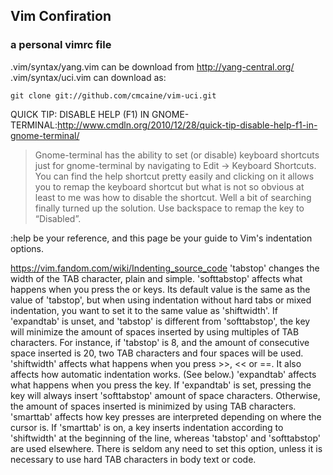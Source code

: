 ## Vim Confiration
### a personal vimrc file
.vim/syntax/yang.vim can be download from http://yang-central.org/
.vim/syntax/uci.vim can download as:

	git clone git://github.com/cmcaine/vim-uci.git

QUICK TIP: DISABLE HELP (F1) IN GNOME-TERMINAL:http://www.cmdln.org/2010/12/28/quick-tip-disable-help-f1-in-gnome-terminal/
>Gnome-terminal has the ability to set (or disable) keyboard shortcuts just for gnome-terminal by navigating to Edit -> Keyboard Shortcuts. You can find the help shortcut pretty easily and clicking on it allows you to remap the keyboard shortcut but what is not so obvious at least to me was how to disable the shortcut. Well a bit of searching finally turned up the solution. Use backspace to remap the key to “Disabled”.

:help be your reference, and this page be your guide to Vim's indentation options.

https://vim.fandom.com/wiki/Indenting_source_code
'tabstop' changes the width of the TAB character, plain and simple.
'softtabstop' affects what happens when you press the <TAB> or <BS> keys. Its default value is the same as the value of 'tabstop', but when using indentation without hard tabs or mixed indentation, you want to set it to the same value as 'shiftwidth'. If 'expandtab' is unset, and 'tabstop' is different from 'softtabstop', the <TAB> key will minimize the amount of spaces inserted by using multiples of TAB characters. For instance, if 'tabstop' is 8, and the amount of consecutive space inserted is 20, two TAB characters and four spaces will be used.
'shiftwidth' affects what happens when you press >>, << or ==. It also affects how automatic indentation works. (See below.)
'expandtab' affects what happens when you press the <TAB> key. If 'expandtab' is set, pressing the <TAB> key will always insert 'softtabstop' amount of space characters. Otherwise, the amount of spaces inserted is minimized by using TAB characters.
'smarttab' affects how <TAB> key presses are interpreted depending on where the cursor is. If 'smarttab' is on, a <TAB> key inserts indentation according to 'shiftwidth' at the beginning of the line, whereas 'tabstop' and  'softtabstop' are used elsewhere. There is seldom any need to set this option, unless it is necessary to use hard  TAB characters in body text or code.

